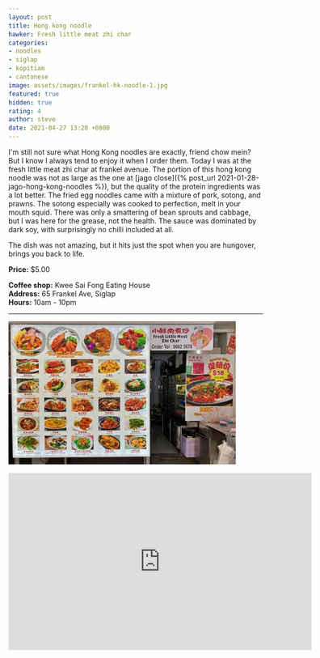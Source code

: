 ```yaml
---
layout: post
title: Hong kong noodle
hawker: Fresh little meat zhi char
categories:
- noodles
- siglap
- kopitiam
- cantonese
image: assets/images/frankel-hk-noodle-1.jpg
featured: true
hidden: true
rating: 4
author: steve
date: 2021-04-27 13:20 +0800
---
```

I'm still not sure what Hong Kong noodles are exactly, friend chow mein? But I know I always tend to enjoy it when I order them. Today I was at the fresh little meat zhi char at frankel avenue. The portion of this hong kong noodle was not as large as the one at [jago close]({% post_url 2021-01-28-jago-hong-kong-noodles %}), but the quality of the protein ingredients was a lot better. The fried egg noodles came with a mixture of pork, sotong, and prawns. The sotong especially was cooked to perfection, melt in your mouth squid. There was only a smattering of bean sprouts and cabbage, but I was here for the grease, not the health. The sauce was dominated by dark soy, with surprisingly no chilli included at all.

The dish was not amazing, but it hits just the spot when you are hungover, brings you back to life.

**Price:** $5.00  

**Coffee shop:** Kwee Sai Fong Eating House  
**Address:** 65 Frankel Ave, Siglap  
**Hours:** 10am - 10pm  

***  

![Fresh little meat zhi char](/assets/images/frankel-hk-noodle-2.jpg "Fresh little meat zhi char")

<iframe src="https://www.google.com/maps/embed?pb=!1m18!1m12!1m3!1d3988.7664329136437!2d103.91678721441258!3d1.3156950620515733!2m3!1f0!2f0!3f0!3m2!1i1024!2i768!4f13.1!3m3!1m2!1s0x31da22a61504fc09%3A0xef4ccc977bb2c7b0!2sKwee+Sai+Fong+Eating+House!5e0!3m2!1sen!2ssg!4v1566456891113!5m2!1sen!2ssg" width="600" height="350" frameborder="0" style="border:0" allowfullscreen></iframe>